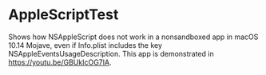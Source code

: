 # AppleScriptTest
Shows how NSAppleScript does not work in a nonsandboxed app in macOS 10.14 Mojave, even if Info.plist includes the key NSAppleEventsUsageDescription.  This app is demonstrated in https://youtu.be/GBUkIcOG7IA.
